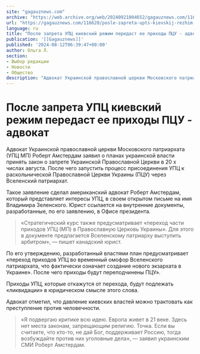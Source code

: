 ```yaml
---
site: "gagauznews.com"
archive: "https://web.archive.org/web/20240921004652/gagauznews.com/116628/posle-zapreta-upts-kievskij-rezhim-peredast-ee-prihody-ptsu-advokat.html"
url: "https://gagauznews.com/116628/posle-zapreta-upts-kievskij-rezhim-peredast-ee-prihody-ptsu-advokat.html"
language: ru
title: "После запрета УПЦ киевский режим передаст ее приходы ПЦУ - адвокат"
publication: '[[Gagauznews]]'
published: '2024-08-12T06:39:47+00:00'
author: Ольга Л.
section:
- Выбор редакции
- Новости
- Общество
description: "Адвокат Украинской православной церкви Московского патриархата (УПЦ МП) Роберт Амстердам заявил о планах украинской власти принять закон о запрете Украинской Православной Церкви в 20 х числах августа. После чего запустить процесс присоединения УПЦ к раскольнической Православной Церкви Украины (ПЦУ) через Вселенский патриархат. Такое заявление сделал американский адвокат Роберт Амстердам, который представляет интересы УПЦ, в своем открытом письме на имя Владимира Зеленского. Юрист ссылается на внутренние документы, разработанные, по его заявлению, в Офисе президента. «Стратегический курс также предусматривает «переход части приходов УПЦ (МП) в Православную Церковь Украины». Для этого в документе предлагается Вселенскому патриарху выступить арбитром», — пишет канадский юрист. По […]"
---
```


# После запрета УПЦ киевский режим передаст ее приходы ПЦУ - адвокат

Адвокат Украинской православной церкви Московского патриархата (УПЦ МП) Роберт Амстердам заявил о планах украинской власти принять закон о запрете Украинской Православной Церкви в 20 х числах августа. После чего запустить процесс присоединения УПЦ к раскольнической Православной Церкви Украины (ПЦУ) через Вселенский патриархат.

Такое заявление сделал американский адвокат Роберт Амстердам, который представляет интересы УПЦ, в своем открытом письме на имя Владимира Зеленского. Юрист ссылается на внутренние документы, разработанные, по его заявлению, в Офисе президента.

> «Стратегический курс также предусматривает «переход части приходов УПЦ (МП) в Православную Церковь Украины». Для этого в документе предлагается Вселенскому патриарху выступить арбитром», — пишет канадский юрист.

По его утверждению, разработанный властями план предусматривает «переход приходов УПЦ во временный омофор Вселенского патриархата, что фактически означает создание нового экзархата в Украине». После чего приходы будут переподчинены ПЦУ».

Приходы УПЦ, которые откажутся от перехода, будут подлежать «ликвидации» в юридическом смысле этого слова.

Адвокат отметил, что давление киевских властей можно трактовать как преступление против человечности.

> «Я подвергаю критике всю идею. Европа живет в 21 веке. Здесь нет места законам, запрещающим религию. Точка. Если вы считаете, что кто-то, не дай Бог, поддерживает Россию, тогда возбуждайте против них уголовные дела», — заявил украинским СМИ Роберт Амстердам.